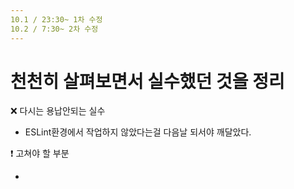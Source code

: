 ```yaml
---
10.1 / 23:30~ 1차 수정
10.2 / 7:30~ 2차 수정
---
```


# 천천히 살펴보면서 실수했던 것을 정리

❌ 다시는 용납안되는 실수

- ESLint환경에서 작업하지 않았다는걸 다음날 되서야 깨달았다.

❗️ 고쳐야 할 부분

-
